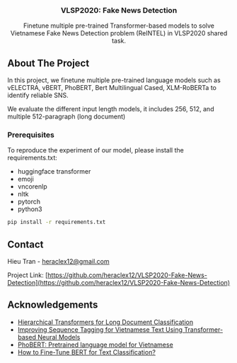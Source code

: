 
<!--
*** Thanks for checking out this README Template. If you have a suggestion that would
*** make this better, please fork the repo and create a pull request or simply open
*** an issue with the tag "enhancement".
*** Thanks again! Now go create something AMAZING! :D
-->





<!-- PROJECT SHIELDS -->
<!--
*** I'm using markdown "reference style" links for readability.
*** Reference links are enclosed in brackets [ ] instead of parentheses ( ).
*** See the bottom of this document for the declaration of the reference variables
*** for contributors-url, forks-url, etc. This is an optional, concise syntax you may use.
*** https://www.markdownguide.org/basic-syntax/#reference-style-links
-->
<!-- PROJECT LOGO -->
<br />
<p align="center">
  <a href="https://github.com/heraclex12/VLSP2020-Fake-News-Detection">
  </a>

  <h3 align="center">VLSP2020: Fake News Detection</h3>

  <p align="center">
    Finetune multiple pre-trained Transformer-based models to solve Vietnamese Fake News Detection problem (ReINTEL) in VLSP2020 shared task.
    <br />
  </p>
</p>



<!-- ABOUT THE PROJECT -->
## About The Project
In this project, we finetune multiple pre-trained language models such as vELECTRA, vBERT, PhoBERT, Bert Multilingual Cased, XLM-RoBERTa to identify reliable SNS.

We evaluate the different input length models, it includes 256, 512, and multiple 512-paragraph (long document)

### Prerequisites

To reproduce the experiment of our model, please install the requirements.txt:
* huggingface transformer
* emoji
* vncorenlp
* nltk
* pytorch
* python3
```sh
pip install -r requirements.txt
```

<!-- CONTACT -->
## Contact

Hieu Tran - heraclex12@gmail.com

Project Link: [https://github.com/heraclex12/VLSP2020-Fake-News-Detection](https://github.com/heraclex12/VLSP2020-Fake-News-Detection)



<!-- ACKNOWLEDGEMENTS -->
## Acknowledgements
* [Hierarchical Transformers for Long Document Classification](https://arxiv.org/abs/1910.10781)
* [Improving Sequence Tagging for Vietnamese Text Using Transformer-based Neural Models](https://arxiv.org/abs/2006.15994)
* [PhoBERT: Pretrained language model for Vietnamese](https://github.com/VinAIResearch/PhoBERT)
* [How to Fine-Tune BERT for Text Classification?](https://arxiv.org/pdf/1905.05583.pdf)
